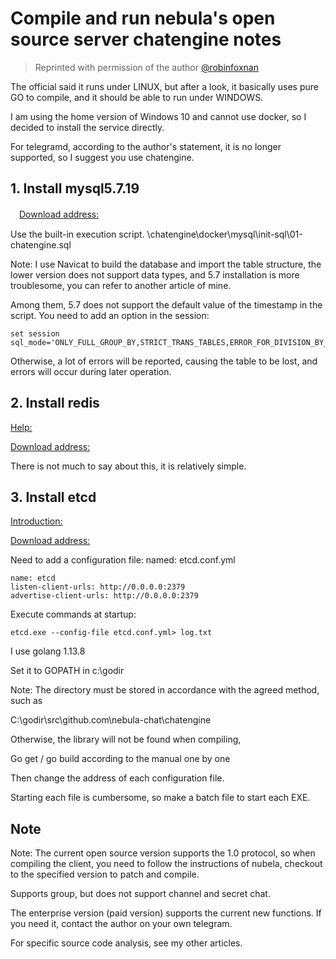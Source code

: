 # Compile and run nebula's open source server chatengine notes

> Reprinted with permission of the author [@robinfoxnan](https://me.csdn.net/robinfoxnan)
> 

The official said it runs under LINUX, but after a look, it basically uses pure GO to compile, and it should be able to run under WINDOWS.

I am using the home version of Windows 10 and cannot use docker, so I decided to install the service directly.

For telegramd, according to the author's statement, it is no longer supported, so I suggest you use chatengine.

## 1. Install mysql5.7.19

　[Download address:](https://dev.mysql.com/downloads/mysql/)

Use the built-in execution script. \chatengine\docker\mysql\init-sql\01-chatengine.sql

Note: I use Navicat to build the database and import the table structure, the lower version does not support data types, and 5.7 installation is more troublesome, you can refer to another article of mine.

Among them, 5.7 does not support the default value of the timestamp in the script. You need to add an option in the session:

```
set session sql_mode='ONLY_FULL_GROUP_BY,STRICT_TRANS_TABLES,ERROR_FOR_DIVISION_BY_ZERO,NO_AUTO_CREATE_USER,NO_ENGINE_SUBSTITUTION';
```

Otherwise, a lot of errors will be reported, causing the table to be lost, and errors will occur during later operation.

## 2. Install redis

[Help:](https://www.cnblogs.com/jylee/p/9844965.html)

[Download address:](https://github.com/MicrosoftArchive/redis/releases)

There is not much to say about this, it is relatively simple.

## 3. Install etcd

[Introduction:](https://blog.csdn.net/skh2015java/article/details/80712214)

[Download address:](https://github.com/etcd-io/etcd/releases)

Need to add a configuration file: named: etcd.conf.yml

```
name: etcd
listen-client-urls: http://0.0.0.0:2379
advertise-client-urls: http://0.0.0.0:2379
```

Execute commands at startup:

```
etcd.exe --config-file etcd.conf.yml> log.txt
```
 
I use golang 1.13.8

Set it to GOPATH in c:\godir

Note: The directory must be stored in accordance with the agreed method, such as

C:\godir\src\github.com\nebula-chat\chatengine

Otherwise, the library will not be found when compiling,

Go get / go build according to the manual one by one

Then change the address of each configuration file.

 

Starting each file is cumbersome, so make a batch file to start each EXE.

 
## Note
Note: The current open source version supports the 1.0 protocol, so when compiling the client, you need to follow the instructions of nubela, checkout to the specified version to patch and compile.

 Supports group, but does not support channel and secret chat.

The enterprise version (paid version) supports the current new functions. If you need it, contact the author on your own telegram.


For specific source code analysis, see my other articles.
